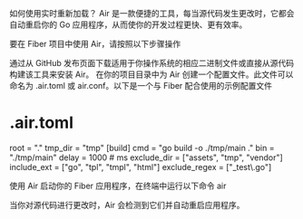 
















如何使用实时重新加载？
Air 是一款便捷的工具，每当源代码发生更改时，它都会自动重启你的 Go 应用程序，从而使你的开发过程更快、更有效率。

要在 Fiber 项目中使用 Air，请按照以下步骤操作

通过从 GitHub 发布页面下载适用于你操作系统的相应二进制文件或直接从源代码构建该工具来安装 Air。
在你的项目目录中为 Air 创建一个配置文件。此文件可以命名为 .air.toml 或 air.conf。以下是一个与 Fiber 配合使用的示例配置文件
# .air.toml
root = "."
tmp_dir = "tmp"
[build]
  cmd = "go build -o ./tmp/main ."
  bin = "./tmp/main"
  delay = 1000 # ms
  exclude_dir = ["assets", "tmp", "vendor"]
  include_ext = ["go", "tpl", "tmpl", "html"]
  exclude_regex = ["_test\\.go"]

使用 Air 启动你的 Fiber 应用程序，在终端中运行以下命令
air

当你对源代码进行更改时，Air 会检测到它们并自动重启应用程序。
